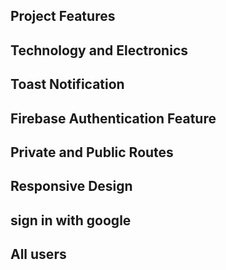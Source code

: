 ## Project Features

## Technology and Electronics
## Toast Notification
## Firebase Authentication Feature
## Private and Public Routes
## Responsive Design
## sign in with google
## All users



